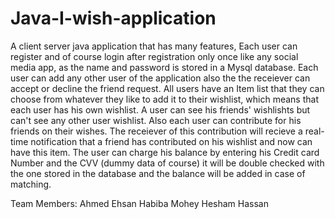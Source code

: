 # Java-I-wish-application

A client server java application that has many features, 
Each user can register and of course login after registration only once like any social media app, as the name and password is stored in a Mysql database. 
Each user can add any other user of  the application also the the receiever can accept or decline the friend request.
All users have an Item list that they can choose from whatever they like to add it to their wishlist, which means that each user has his own wishlist.
A user can see his friends' wishlishts but can't see any other user wishlist. 
Also each user can contribute for his friends on their wishes. 
The receiever of this contribution will recieve a real-time notification that a friend has contributed on his wishlist and now can have this item.
The user can charge his balance by entering his Credit card Number and the CVV (dummy data of course) it will be double checked with the one stored in the database and the balance will be added in case of matching.


Team Members: 
Ahmed Ehsan 
Habiba Mohey 
Hesham Hassan 
